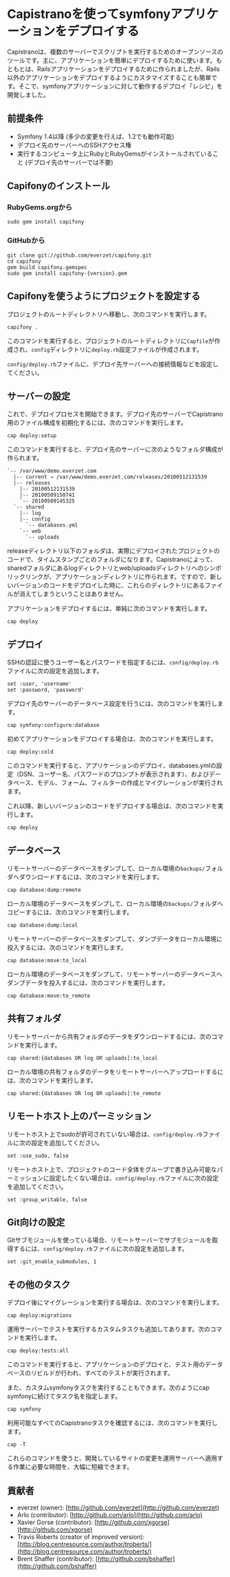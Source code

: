Capistranoを使ってsymfonyアプリケーションをデプロイする
=======================================================

Capistranoは、複数のサーバーでスクリプトを実行するためのオープンソースのツールです。主に、アプリケーションを簡単にデプロイするために使います。もともとは、Railsアプリケーションをデプロイするために作られましたが、Rails以外のアプリケーションをデプロイするようにカスタマイズすることも簡単です。そこで、symfonyアプリケーションに対して動作するデプロイ「レシピ」を開発しました。

## 前提条件 ##

- Symfony 1.4以降 (多少の変更を行えば、1.2でも動作可能)
- デプロイ先のサーバーへのSSHアクセス権
- 実行するコンピュータ上にRubyとRubyGemsがインストールされていること (デプロイ先のサーバーでは不要)

## Capifonyのインストール ##

### RubyGems.orgから ###

	sudo gem install capifony

### GitHubから ###

	git clone git://github.com/everzet/capifony.git
	cd capifony
	gem build capifony.gemspec
	sudo gem install capifony-{version}.gem

## Capifonyを使うようにプロジェクトを設定する ##

プロジェクトのルートディレクトリへ移動し、次のコマンドを実行します。

	capifony .

このコマンドを実行すると、プロジェクトのルートディレクトリに`Capfile`が作成され、`config`ディレクトリに`deploy.rb`設定ファイルが作成されます。

`config/deploy.rb`ファイルに、デプロイ先サーバーへの接続情報などを設定してください。

## サーバーの設定 ##

これで、デプロイプロセスを開始できます。デプロイ先のサーバーでCapistrano用のファイル構成を初期化するには、次のコマンドを実行します。

	cap deploy:setup

このコマンドを実行すると、デプロイ先のサーバーに次のようなフォルダ構成が作られます。

	`-- /var/www/demo.everzet.com
	  |-- current → /var/www/demo.everzet.com/releases/20100512131539
	  |-- releases
	    |-- 20100512131539
	    |-- 20100509150741
	    `-- 20100509145325
	  `-- shared
	    |-- log
	    |-- config
	      `-- databases.yml
	    `-- web
	      `-- uploads

releaseディレクトリ以下のフォルダは、実際にデプロイされたプロジェクトのコードで、タイムスタンプごとのフォルダになります。Capistranoによって、sharedフォルダにあるlogディレクトリとweb/uploadsディレクトリへのシンボリックリンクが、アプリケーションディレクトリに作られます。ですので、新しいバージョンのコードをデプロイした時に、これらのディレクトリにあるファイルが消えてしまうということはありません。

アプリケーションをデプロイするには、単純に次のコマンドを実行します。

	cap deploy

## デプロイ ##

SSHの認証に使うユーザー名とパスワードを指定するには、`config/deploy.rb`ファイルに次の設定を追加します。

    set :user, 'username'
    set :password, 'password'

デプロイ先のサーバーのデータベース設定を行うには、次のコマンドを実行します。

	cap symfony:configure:database

初めてアプリケーションをデプロイする場合は、次のコマンドを実行します。

	cap deploy:cold

このコマンドを実行すると、アプリケーションのデプロイ、databases.ymlの設定（DSN、ユーザー名、パスワードのプロンプトが表示されます）、およびデータベース、モデル、フォーム、フィルターの作成とマイグレーションが実行されます。

これ以降、新しいバージョンのコードをデプロイする場合は、次のコマンドを実行します。

	cap deploy

## データベース ##

リモートサーバーのデータベースをダンプして、ローカル環境の`backups/`フォルダへダウンロードするには、次のコマンドを実行します。

	cap database:dump:remote

ローカル環境のデータベースをダンプして、ローカル環境の`backups/`フォルダへコピーするには、次のコマンドを実行します。

	cap database:dump:local

リモートサーバーのデータベースをダンプして、ダンプデータをローカル環境に投入するには、次のコマンドを実行します。

	cap database:move:to_local

ローカル環境のデータベースをダンプして、リモートサーバーのデータベースへダンプデータを投入するには、次のコマンドを実行します。

	cap database:move:to_remote

## 共有フォルダ ##

リモートサーバーから共有フォルダのデータをダウンロードするには、次のコマンドを実行します。

	cap shared:{databases OR log OR uploads]:to_local

ローカル環境の共有フォルダのデータをリモートサーバーへアップロードするには、次のコマンドを実行します。

	cap shared:{databases OR log OR uploads]:to_remote

## リモートホスト上のパーミッション ##

リモートホスト上でsudoが許可されていない場合は、`config/deploy.rb`ファイルに次の設定を追加してください。

    set :use_sudo, false

リモートホスト上で、プロジェクトのコード全体をグループで書き込み可能なパーミッションに設定したくない場合は、`config/deploy.rb`ファイルに次の設定を追加してください。

    set :group_writable, false

## Git向けの設定 ##

Gitサブモジュールを使っている場合、リモートサーバーでサブモジュールを取得するには、`config/deploy.rb`ファイルに次の設定を追加します。

    set :git_enable_submodules, 1

## その他のタスク ##

デプロイ後にマイグレーションを実行する場合は、次のコマンドを実行します。

	cap deploy:migrations

運用サーバーでテストを実行するカスタムタスクも追加してあります。次のコマンドを実行します。

	cap deploy:tests:all

このコマンドを実行すると、アプリケーションのデプロイと、テスト用のデータベースのリビルドが行われ、すべてのテストが実行されます。

また、カスタムsymfonyタスクを実行することもできます。次のようにcap symfonyに続けてタスク名を指定します。

	cap symfony

利用可能なすべてのCapistranoタスクを確認するには、次のコマンドを実行します。

	cap -T

これらのコマンドを使うと、開発しているサイトの変更を運用サーバーへ適用する作業に必要な時間を、大幅に短縮できます。

## 貢献者 ##

* everzet (owner): [http://github.com/everzet](http://github.com/everzet)
* Arlo (contributor): [http://github.com/arlo](http://github.com/arlo)
* Xavier Gorse (contributor): [http://github.com/xgorse](http://github.com/xgorse)
* Travis Roberts (creator of improved version): [http://blog.centresource.com/author/troberts/](http://blog.centresource.com/author/troberts/)
* Brent Shaffer (contributor): [http://github.com/bshaffer](http://github.com/bshaffer)
